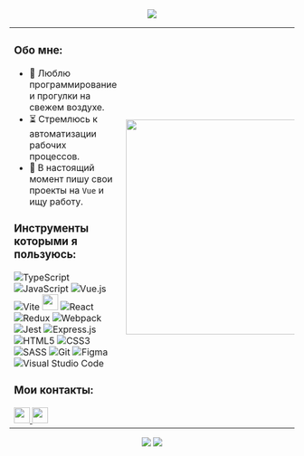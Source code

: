<div align="center">
  <img src="https://user-images.githubusercontent.com/96790009/228196089-21da7403-7f48-4989-bab5-1f2d0daa3a55.gif"/>
</div>

<table align="center">
 <tr>
  <td valign="top" width="60%">

  <h3>Обо мне:</h3>
  
- 🔋 Люблю программирование и прогулки на свежем воздухе.
- ⏳ Стремлюсь к автоматизации рабочих процессов.
- 🔨 В настоящий момент пишу свои проекты на `Vue` и ищу работу.  
	  
<h3>Инструменты которыми я пользуюсь:</h3>
  
![TypeScript](https://img.shields.io/badge/typescript-%23007ACC.svg?style=for-the-badge&logo=typescript&logoColor=white)
![JavaScript](https://img.shields.io/badge/javascript-%23323330.svg?style=for-the-badge&logo=javascript&logoColor=%23F7DF1E)
![Vue.js](https://img.shields.io/badge/vuejs-%2335495e.svg?style=for-the-badge&logo=vuedotjs&logoColor=%234FC08D)
![Vite](https://img.shields.io/badge/vite-%23646CFF.svg?style=for-the-badge&logo=vite&logoColor=white)
<img height="28" src="https://user-images.githubusercontent.com/96790009/228226380-56324bee-aea4-40f4-8df1-df5261565ee6.png"/>
![React](https://img.shields.io/badge/react-%2320232a.svg?style=for-the-badge&logo=react&logoColor=%2361DAFB)
![Redux](https://img.shields.io/badge/redux-%23593d88.svg?style=for-the-badge&logo=redux&logoColor=white)
![Webpack](https://img.shields.io/badge/webpack-%238DD6F9.svg?style=for-the-badge&logo=webpack&logoColor=black)
![Jest](https://img.shields.io/badge/-jest-%23C21325?style=for-the-badge&logo=jest&logoColor=white)
![Express.js](https://img.shields.io/badge/express.js-%23404d59.svg?style=for-the-badge&logo=express&logoColor=%2361DAFB)
![HTML5](https://img.shields.io/badge/html5-%23E34F26.svg?style=for-the-badge&logo=html5&logoColor=white)
![CSS3](https://img.shields.io/badge/css3-%231572B6.svg?style=for-the-badge&logo=css3&logoColor=white)
![SASS](https://img.shields.io/badge/SASS-hotpink.svg?style=for-the-badge&logo=SASS&logoColor=white)
![Git](https://img.shields.io/badge/git-%23F05033.svg?style=for-the-badge&logo=git&logoColor=white)
![Figma](https://img.shields.io/badge/figma-%23F24E1E.svg?style=for-the-badge&logo=figma&logoColor=white)
![Visual Studio Code](https://img.shields.io/badge/Visual%20Studio%20Code-0078d7.svg?style=for-the-badge&logo=visual-studio-code&logoColor=white)

<h3>Мои контакты:</h3>
<a href="mailto:Aleksandr-Karpenko-86@yandex.ru">
  <img height="28" src="https://user-images.githubusercontent.com/96790009/228230834-ad09ff19-5964-4a51-ba86-28a750b5bfc1.png"/>	
</a>
<a href="https://t.me/Aleks_web">
  <img height="28" src="https://user-images.githubusercontent.com/96790009/228232002-2ecc7f67-2a0b-4bdc-bf4a-f4ceccef96c0.png"/>	
</a>


</td>
<td align="center" valign="middle" width="45%" height="645">
  
 <img width="380" src="https://user-images.githubusercontent.com/96790009/228079197-4a49a275-7823-4615-a210-2c09fe52ad9d.gif"/>

</td>
</tr>
</table>

  <div align="center">
    <img src="http://github-profile-summary-cards.vercel.app/api/cards/stats?username=Aleksandr-86&theme=monokai"/>
    <img src="http://github-profile-summary-cards.vercel.app/api/cards/productive-time?username=Aleksandr-86&theme=monokai&utcOffset=3"/>
  </div>
